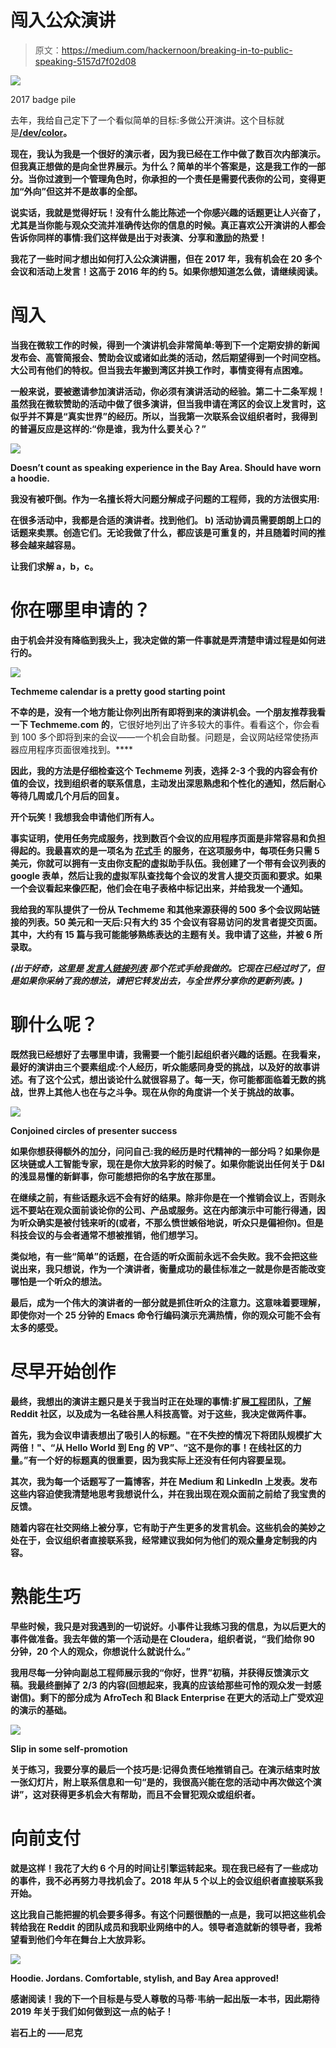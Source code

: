 # 闯入公众演讲

> 原文：<https://medium.com/hackernoon/breaking-in-to-public-speaking-5157d7f02d08>

![](img/5dcb596e745d617952e6960153787d52.png)

2017 badge pile

去年，我给自己定下了一个看似简单的目标:多做公开演讲。这个目标就是[**/dev/color**](https://www.devcolor.org/)**。**

**现在，我认为我是一个很好的演示者，因为我已经在工作中做了数百次内部演示。但我真正想做的是向全世界展示。为什么？简单的半个答案是，这是我工作的一部分。当你过渡到一个管理角色时，你承担的一个责任是需要代表你的公司，变得更加“外向”但这并不是故事的全部。**

**说实话，我就是觉得好玩！没有什么能比陈述一个你感兴趣的话题更让人兴奋了，尤其是当你能与观众交流并准确传达你的信息的时候。真正喜欢公开演讲的人都会告诉你同样的事情:我们这样做是出于对表演、分享和激励的热爱！**

**我花了一些时间才想出如何打入公众演讲圈，但在 2017 年，我有机会在 20 多个会议和活动上发言！这高于 2016 年的约 5。如果你想知道怎么做，请继续阅读。**

# **闯入**

**当我在微软工作的时候，得到一个演讲机会非常简单:等到下一个定期安排的新闻发布会、高管简报会、赞助会议或诸如此类的活动，然后期望得到一个时间空档。大公司有他们的特权。但当我去年搬到湾区并换工作时，事情变得有点困难。**

**一般来说，要被邀请参加演讲活动，你必须有演讲活动的经验。第二十二条军规！虽然我在微软赞助的活动中做了很多演讲，但当我申请在湾区的会议上发言时，这似乎并不算是“真实世界”的经历。所以，当我第一次联系会议组织者时，我得到的普遍反应是这样的:“你是谁，我为什么要关心？”**

**![](img/b8c9709d765d6606c4a1268b1717181e.png)**

**Doesn’t count as speaking experience in the Bay Area. Should have worn a hoodie.**

**我没有被吓倒。作为一名擅长将大问题分解成子问题的工程师，我的方法很实用:**

**在很多活动中，我都是合适的演讲者。找到他们。
**b)** 活动协调员需要朗朗上口的话题来卖票。创造它们。无论我做了什么，都应该是可重复的，并且随着时间的推移会越来越容易。**

**让我们求解 a，b，c。**

# **你在哪里申请的？**

**由于机会并没有降临到我头上，我决定做的第一件事就是弄清楚申请过程是如何进行的。**

**![](img/253ae5e4ea9ec9b50584ece44ffe2dad.png)**

**Techmeme calendar is a pretty good starting point**

**不幸的是，没有一个地方能让你列出所有即将到来的演讲机会。一个朋友推荐我看一下 Techmeme.com 的[](https://www.techmeme.com/events)**，它很好地列出了许多较大的事件。看看这个，你会看到 100 多个即将到来的会议——一个机会自助餐。问题是，会议网站经常使扬声器应用程序页面很难找到。****

****因此，我的方法是仔细检查这个 Techmeme 列表，选择 2-3 个我的内容会有价值的会议，找到组织者的联系信息，主动发出深思熟虑和个性化的通知，然后耐心等待几周或几个月后的回复。****

******开个玩笑！我想我会申请他们所有人。******

****事实证明，使用任务完成服务，找到数百个会议的应用程序页面是非常容易和负担得起的。我最喜欢的是一项名为 [**花式手**](https://www.fancyhands.com/) 的服务，在这项服务中，每项任务只需 5 美元，你就可以拥有一支由你支配的虚拟助手队伍。我创建了一个带有会议列表的 google 表单，然后让我的虚拟军队查找每个会议的发言人提交页面和要求。如果一个会议看起来像匹配，他们会在电子表格中标记出来，并给我发一个通知。****

****我给我的军队提供了一份从 Techmeme 和其他来源获得的 500 多个会议网站链接的列表。50 美元和一天后:只有大约 35 个会议有容易访问的发言者提交页面。其中，大约有 15 篇与我可能能够熟练表达的主题有关。我申请了这些，并被 6 所录取。****

*****(出于好奇，这里是* [*发言人链接列表*](https://docs.google.com/document/d/1Hrf1g4HhVqP5emVbROGXQSN3-cESopOjRBisgen6_HM/edit?usp=sharing) *那个花式手给我做的。它现在已经过时了，但是如果你采纳了我的想法，请把它转发出去，与全世界分享你的更新列表。)*****

# ****聊什么呢？****

****既然我已经想好了去哪里申请，我需要一个能引起组织者兴趣的话题。在我看来，最好的演讲由三个要素组成:**个人经历，听众能感同身受的挑战，以及好的故事讲述**。有了这个公式，想出谈论什么就很容易了。每一天，你可能都面临着无数的挑战，世界上其他人也在与之斗争。现在从你的角度讲一个关于挑战的故事。****

****![](img/a582fac2faffcb8857da70acf4ad5a9a.png)****

****Conjoined circles of presenter success****

****如果你想获得额外的加分，问问自己:我的经历是时代精神的一部分吗？如果你是区块链或人工智能专家，现在是你大放异彩的时候了。如果你能说出任何关于 D&I 的浅显易懂的新鲜事，你可能想把你的名字放在那里。****

****在继续之前，有些话题永远不会有好的结果。除非你是在一个推销会议上，否则永远不要站在观众面前谈论你的公司、产品或服务。这在内部演示中可能行得通，因为听众确实是被付钱来听的(或者，不那么愤世嫉俗地说，听众只是偏袒你)。但是科技会议的与会者通常不想被推销，他们想学习。****

****类似地，有一些“简单”的话题，在合适的听众面前永远不会失败。我不会把这些说出来，我只想说，作为一个演讲者，衡量成功的最佳标准之一就是你是否能改变哪怕是一个听众的想法。****

****最后，成为一个伟大的演讲者的一部分就是抓住听众的注意力。这意味着要理解，即使你对一个 25 分钟的 Emacs 命令行编码演示充满热情，你的观众可能不会有太多的感受。****

# ****尽早开始创作****

****最终，我想出的演讲主题只是关于我当时正在处理的事情:扩展[工程](https://hackernoon.com/tagged/engineering)团队，[了解](https://hackernoon.com/tagged/learning)Reddit 社区，以及成为一名硅谷黑人科技高管。对于这些，我决定做两件事。****

****首先，我为会议申请表想出了吸引人的标题。"在不失控的情况下将团队规模扩大两倍！"、“从 Hello World 到 Eng 的 VP”、“这不是你的事！在线社区的力量。”有一个好的标题真的很重要，因为我实际上还没有任何内容要呈现。****

****其次，我为每一个话题写了一篇博客，并在 Medium 和 LinkedIn 上发表。发布这些内容迫使我清楚地思考我想说什么，并在我出现在观众面前之前给了我宝贵的反馈。****

****随着内容在社交网络上被分享，它有助于产生更多的发言机会。这些机会的美妙之处在于，会议组织者直接联系我，经常建议我如何为他们的观众量身定制我的内容。****

# ****熟能生巧****

****早些时候，我只是对我遇到的一切说好。小事件让我练习我的信息，为以后更大的事件做准备。我去年做的第一个活动是在 Cloudera，组织者说，“我们给你 90 分钟，20 个人的观众，你想说什么就说什么。”****

****我用尽每一分钟向副总工程师展示我的“你好，世界”初稿，并获得反馈演示文稿。我最终删掉了 2/3 的内容(回想起来，我真的应该给那些可怜的观众发一封感谢信)。剩下的部分成为 AfroTech 和 Black Enterprise 在更大的活动上广受欢迎的演示的基础。****

****![](img/f5d0d602aa79e406d291c3fcb865091e.png)****

****Slip in some self-promotion****

****关于练习，我要分享的最后一个技巧是:记得负责任地推销自己。在演示结束时放一张幻灯片，附上联系信息和一句“是的，我很高兴能在您的活动中再次做这个演讲”，这对获得更多机会大有帮助，而且不会冒犯观众或组织者。****

# ****向前支付****

****就是这样！我花了大约 6 个月的时间让引擎运转起来。现在我已经有了一些成功的事件，我不必再努力寻找机会了。2018 年从 5 个以上的会议组织者直接联系我开始。****

****这比我自己能把握的机会要多得多。有这个问题很酷的一点是，我可以把这些机会转给我在 Reddit 的团队成员和我职业网络中的人。领导者造就新的领导者，我希望看到他们今年在舞台上大放异彩。****

****![](img/dc6f07c6388afcf1ed604b4413507c85.png)****

****Hoodie. Jordans. Comfortable, stylish, and Bay Area approved!****

****感谢阅读！我的下一个目标是与受人尊敬的马蒂·韦纳一起出版一本书，因此期待 2019 年关于我们如何做到这一点的帖子！****

****岩石上的
——尼克****